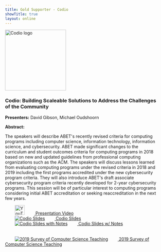 ```yaml
---
title: Gold Supporter - Codio
showTitle: true
layout: online
---
```

<a href="https://codio.com/">
	<img alt="Codio logo" src="{{url}}/images/supporters/200s/codio-200.png" width="200" />
</a>

### Codio: Building Scaleable Solutions to Address the Challenges of the Community

**Presenters:** David Gibson, Michael Oudshoorn

**Abstract:**

The speakers will describe ABET's recently revised criteria for computing programs including computer science, information technology, information science, and cybersecurity. ABET made significant changes to the curriculum and student outcomes criteria for computing programs in 2018 based on new and updated guidelines from professional computing organizations such as the ACM. The speakers will discuss lessons learned from evaluating computing programs under the revised criteria in 2018 and 2019 including the first programs accredited under the new cybersecurity program criteria. They will also introduce ABET's draft associate cybersecurity program criteria recently developed for 2-year cybersecurity programs. This session will be of particular interest to computing programs considering initial ABET accreditation or seeking reaccreditation in the next few years.

<div class="row">
<div class="col-md-3">
  <a href="https://codio.wistia.com/medias/sukuql4tq5">
  <img alt="YouTube Presentation Link" src="{{url}}/images/icons/youtube_social_icon_red.png" height="32" hspace="32"/>
Presentation Video</a>
</div>

<div class="col-md-3">
  <a href="https://drive.google.com/open?id=1FFnUEZy4eOrj4fFW7fc4q7JzfWX_KU07">
  <img alt="Codio Slides" src="{{url}}/images/icons/PDF_32.png" hspace="32" />
Codio Slides</a>
</div> 

<div class="col-md-4">
  <a href="https://drive.google.com/open?id=1CVPGgKBterwX1uIsPu0eASKw59pBjh2P">
  <img alt="Codio Slides with Notes" src="{{url}}/images/icons/PDF_32.png" hspace="32" />
Codio Slides w/ Notes</a>
</div> 
</div>
<br><br>
<div class="row">
<div class="col-md-7">
  <a href="https://cdn2.hubspot.net/hubfs/2227229/Collateral_-_University/codio_cs_education_survey_report_2019.pdf">
  <img alt="2019 Survey of Computer Science Teaching" src="{{url}}/images/icons/PDF_32.png" hspace="32" />
2019 Survey of Computer Science Teaching</a>
</div> 
</div>
